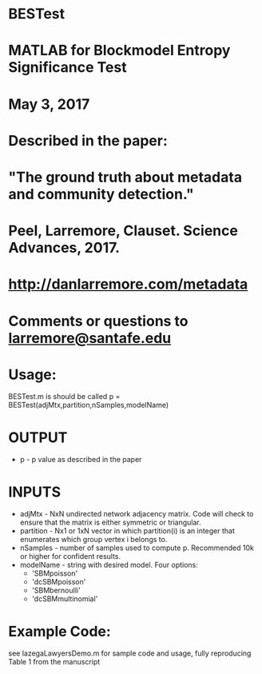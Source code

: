 # BESTest
# MATLAB for Blockmodel Entropy Significance Test
# May 3, 2017
#
# Described in the paper:
# "The ground truth about metadata and community detection."
# Peel, Larremore, Clauset. Science Advances, 2017. 
# http://danlarremore.com/metadata 
# Comments or questions to larremore@santafe.edu

# Usage:
BESTest.m is should be called 
p = BESTest(adjMtx,partition,nSamples,modelName)
# OUTPUT
  * p - p value as described in the paper
# INPUTS
  * adjMtx - NxN undirected network adjacency matrix. Code will check to ensure
  that the matrix is either symmetric or triangular.
  * partition - Nx1 or 1xN vector in which partition(i) is an integer
  that enumerates which group vertex i belongs to.
  * nSamples - number of samples used to compute p. Recommended 10k or
  higher for confident results.
  * modelName - string with desired model. Four options:
      * 'SBMpoisson'
      * 'dcSBMpoisson'
      * 'SBMbernoulli'
      * 'dcSBMmultinomial'

# Example Code:
see lazegaLawyersDemo.m for sample code and usage, fully reproducing Table 1 from the manuscript
